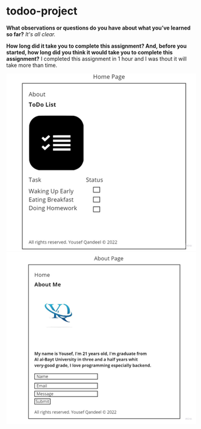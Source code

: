 # todoo-project

**What observations or questions do you have about what you’ve learned so far?**
*It's all clear.*

**How long did it take you to complete this assignment? And, before you started, how long did you think it would take you to complete this assignment?**
I completed this assignment in 1 hour and I was thout it will take more than time.

![image](Home-page.jpg)
![image](About-bage.jpg)